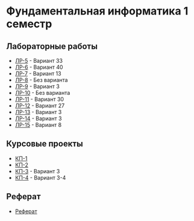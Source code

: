 # Фундаментальная информатика 1 семестр

## Лабораторные работы

- [ЛР-5](/SEM1/FUND/lab5) - Вариант 33
- [ЛР-6](/SEM1/FUND/lab6) - Вариант 40
- [ЛР-7](/SEM1/FUND/lab7) - Вариант 13
- [ЛР-8](/SEM1/FUND/lab8) - Без варианта
- [ЛР-9](/SEM1/FUND/lab9) - Вариант 3
- [ЛР-10](/SEM1/FUND/lab10) - Без варианта
- [ЛР-11](/SEM1/FUND/lab11) - Вариант 30
- [ЛР-12](/SEM1/FUND/lab12) - Вариант 27
- [ЛР-13](/SEM1/FUND/lab13) - Вариант 3
- [ЛР-14](/SEM1/FUND/lab14) - Вариант 3
- [ЛР-15](/SEM1/FUND/lab15) - Вариант 8

## Курсовые проекты

- [КП-1](/SEM1/FUND/KP1)
- [КП-2](/SEM1/FUND/KP2)
- [КП-3](/SEM1/FUND/KP3) - Вариант 3
- [КП-4](/SEM1/FUND/KP4) - Вариант 3-4

## Реферат

- [Реферат](/SEM1/FUND/ref1)
